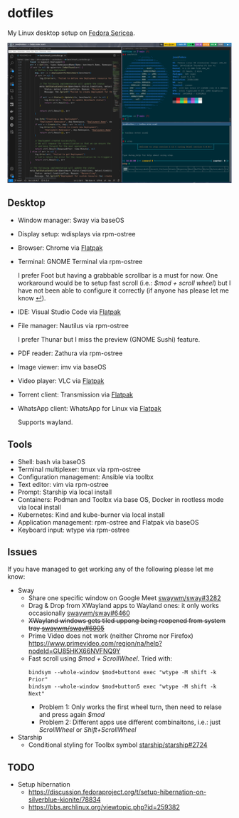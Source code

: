 # dotfiles

My Linux desktop setup on [Fedora Sericea](https://fedoraproject.org/sericea/).

![](https://raw.githubusercontent.com/josecastillolema/dotfiles/master/img/screenshot.png)

## Desktop

 - Window manager: Sway via baseOS

 - Display setup: wdisplays via rpm-ostree

 - Browser: Chrome via [Flatpak](https://flathub.org/apps/com.google.Chrome)

 - Terminal: GNOME Terminal via rpm-ostree

   I prefer Foot but having a grabbable scrollbar is a must for now. One workaround would be to setup fast scroll (i.e.: *$mod + scroll wheel*) but I have not been able to configure it correctly (if anyone has please let me know [&#8629;](#issues)).

 - IDE: Visual Studio Code via [Flatpak](https://flathub.org/apps/com.visualstudio.code)

 - File manager: Nautilus via rpm-ostree

   I prefer Thunar but I miss the preview (GNOME Sushi) feature.

 - PDF reader: Zathura via rpm-ostree

 - Image viewer: imv via baseOS

 - Video player: VLC via [Flatpak](https://flathub.org/apps/org.videolan.VLC)

 - Torrent client: Transmission via [Flatpak](https://flathub.org/apps/com.transmissionbt.Transmission)

 - WhatsApp client: WhatsApp for Linux via [Flatpak](https://flathub.org/apps/com.github.eneshecan.WhatsAppForLinux)
   
   Supports wayland. 


## Tools
 
 - Shell: bash via baseOS
 - Terminal multiplexer: tmux via rpm-ostree
 - Configuration management: Ansible via toolbx
 - Text editor: vim via rpm-ostree
 - Prompt: Starship via local install
 - Containers: Podman and Toolbx via base OS, Docker in rootless mode via local install
 - Kubernetes: Kind and kube-burner via local install
 - Application management: rpm-ostree and Flatpak via baseOS
 - Keyboard input: wtype via rpm-ostree


## Issues

If you have managed to get working any of the following please let me know:
 - Sway
   - Share one specific window on Google Meet [swaywm/sway#3282](https://github.com/swaywm/sway/issues/3282)
   - Drag & Drop from XWayland apps to Wayland ones: it only works occasionally [swaywm/sway#6460](https://github.com/swaywm/sway/issues/6460)
   - <s>XWayland windows gets tiled uppong being reopened from system tray [swaywm/sway#6905](https://github.com/swaywm/sway/issues/6905)</s>
   - Prime Video does not work (neither Chrome nor Firefox) https://www.primevideo.com/region/na/help?nodeId=GU85HKX66NVFNQ9Y
   - Fast scroll using *$mod + ScrollWheel*. Tried with:
      ```
      bindsym --whole-window $mod+button4 exec "wtype -M shift -k Prior"
      bindsym --whole-window $mod+button5 exec "wtype -M shift -k Next"
      ```
       - Problem 1: Only works the first wheel turn, then need to relase and press again *$mod*
       - Problem 2: Different apps use different combinaitons, i.e.: just *ScrollWheel* or *Shift+ScrollWheel*
 - Starship
   - Conditional styling for Toolbx symbol [starship/starship#2724](https://github.com/starship/starship/issues/2724)

## TODO
 - Setup hibernation
    - https://discussion.fedoraproject.org/t/setup-hibernation-on-silverblue-kionite/78834
    - https://bbs.archlinux.org/viewtopic.php?id=259382
